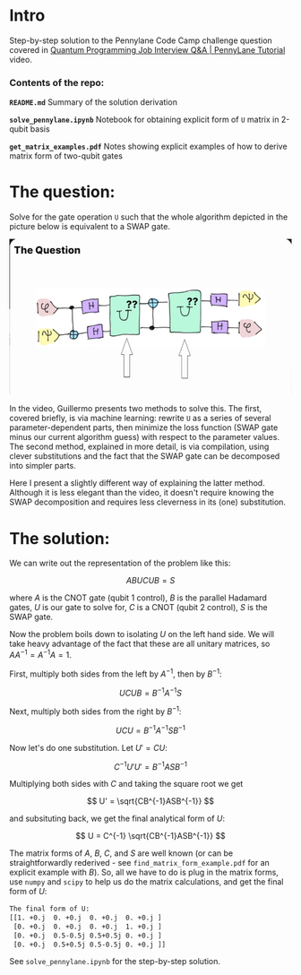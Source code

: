 # Intro
Step-by-step solution to the Pennylane Code Camp challenge question covered in [Quantum Programming Job Interview Q&A | PennyLane Tutorial](https://www.youtube.com/watch?v=6fM8FatYWt8) video.

### Contents of the repo:

**`README.md`** Summary of the solution derivation

**`solve_pennylane.ipynb`** Notebook for obtaining explicit form of `U` matrix in 2-qubit basis

**`get_matrix_examples.pdf`** Notes showing explicit examples of how to derive matrix form of two-qubit gates

# The question:
Solve for the gate operation `U` such that the whole algorithm depicted in the picture below is equivalent to a SWAP gate.

![Pennylane Problem](pennylane_problem.png)

In the video, Guillermo presents two methods to solve this. The first, covered briefly, is via machine learning: rewrite `U` as a series of several parameter-dependent parts, then minimize the loss function (SWAP gate minus our current algorithm guess) with respect to the parameter values. The second method, explained in more detail, is via compilation, using clever substitutions and the fact that the SWAP gate can be decomposed into simpler parts. 

Here I present a slightly different way of explaining the latter method. Although it is less elegant than the video, it doesn't require knowing the SWAP decomposition and requires less cleverness in its (one) substitution.

# The solution:
We can write out the representation of the problem like this:

$$A B U C U B = S$$

where $A$ is the CNOT gate (qubit 1 control), $B$ is the parallel Hadamard gates, $U$ is our gate to solve for, $C$ is a CNOT (qubit 2 control), $S$ is the SWAP gate.

Now the problem boils down to isolating $U$ on the left hand side. We will take heavy advantage of the fact that these are all unitary matrices, so $A A^{-1} = A^{-1}A= 1$.

First, multiply both sides from the left by $A^{-1}$, then by $B^{-1}$:

$$ U C U B = B^{-1} A^{-1} S $$

Next, multiply both sides from the right by $B^{-1}$:

$$ U C U = B^{-1} A^{-1} S B^{-1} $$

Now let's do one substitution. Let $U'=CU$:

$$ C^{-1} U' U' = B^{-1}ASB^{-1} $$

Multiplying both sides with $C$ and taking the square root we get

$$ U' = \sqrt{CB^{-1}ASB^{-1}} $$

and subsituting back, we get the final analytical form of $U$:

$$ U = C^{-1} \sqrt{CB^{-1}ASB^{-1}} $$


The matrix forms of $A$, $B$, $C$, and $S$ are well known (or can be straightforwardly rederived - see `find_matrix_form_example.pdf` for an explicit example with $B$). So, all we have to do is plug in the matrix forms, use `numpy` and `scipy` to help us do the matrix calculations, and get the final form of $U$:
```
The final form of U: 
[[1. +0.j  0. +0.j  0. +0.j  0. +0.j ]
 [0. +0.j  0. +0.j  0. +0.j  1. +0.j ]
 [0. +0.j  0.5-0.5j 0.5+0.5j 0. +0.j ]
 [0. +0.j  0.5+0.5j 0.5-0.5j 0. +0.j ]]
```

See `solve_pennylane.ipynb` for the step-by-step solution.